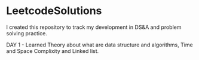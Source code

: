 # LeetcodeSolutions

I created this repository to track my development in DS&A and problem solving practice.

DAY 1 - Learned Theory about what are data structure and algorithms, Time and Space Complixity and Linked list.
